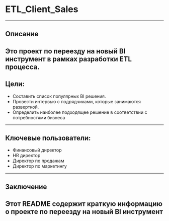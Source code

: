 # ETL_Client_Sales

---

## Описание
Это проект по переезду на новый BI инструмент в рамках разработки 
ETL процесса.
---
## Цели:
- Составить список популярных BI решения.
- Провести интервью с подрядчиками, которые занимаются разверткой.
- Определить наиболее подходящее решение в соответствии с потребностями
бизнеса
---

## Ключевые пользователи:
- Финансовый директор
- HR директор
- Директор по продажам
- Директор по маркетингу

---
## Заключение

Этот README содержит краткую информацию о проекте по переезду на новый 
BI инструмент
---